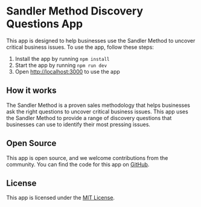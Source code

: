 # Sandler Method Discovery Questions App

This app is designed to help businesses use the Sandler Method to uncover critical business issues. To use the app, follow these steps:

1. Install the app by running `npm install`
2. Start the app by running `npm run dev`
3. Open [http://localhost:3000](http://localhost:3000) to use the app

## How it works

The Sandler Method is a proven sales methodology that helps businesses ask the right questions to uncover critical business issues. This app uses the Sandler Method to provide a range of discovery questions that businesses can use to identify their most pressing issues.

## Open Source

This app is open source, and we welcome contributions from the community. You can find the code for this app on [GitHub](https://github.com/yourusername/your-repository).

## License

This app is licensed under the [MIT License](https://opensource.org/licenses/MIT).
